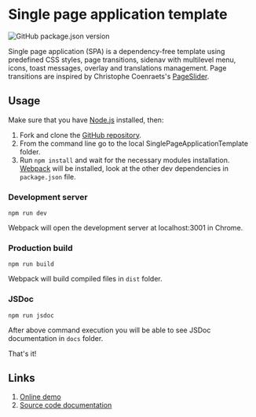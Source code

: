 # Single page application template
![GitHub package.json version](https://img.shields.io/github/package-json/v/marcellosurdi/SinglePageApplicationTemplate)

Single page application (SPA) is a dependency-free template using predefined CSS styles, page transitions, sidenav with multilevel menu, icons, toast messages, overlay and translations management. Page transitions are inspired by Christophe Coenraets's [PageSlider](https://github.com/ccoenraets/PageSlider).

## Usage
Make sure that you have [Node.js](http://nodejs.org/) installed, then:
1. Fork and clone the [GitHub repository](https://github.com/marcellosurdi/SinglePageApplicationTemplate).
2. From the command line go to the local SinglePageApplicationTemplate folder.
3. Run `npm install` and wait for the necessary modules installation. [Webpack](https://webpack.js.org/guides/installation/#root) will be installed, look at the other dev dependencies in `package.json` file.

### Development server
```
npm run dev
```
Webpack will open the development server at localhost:3001 in Chrome.

### Production build
```
npm run build
```
Webpack will build compiled files in `dist` folder.

### JSDoc
```
npm run jsdoc
```
After above command execution you will be able to see JSDoc documentation in `docs` folder.

That's it!

## Links
1. [Online demo](https://www.marcellosurdi.name/demo/single-page-application-template/index.html)
2. [Source code documentation](https://www.marcellosurdi.name/docs/single-page-application-template/)

